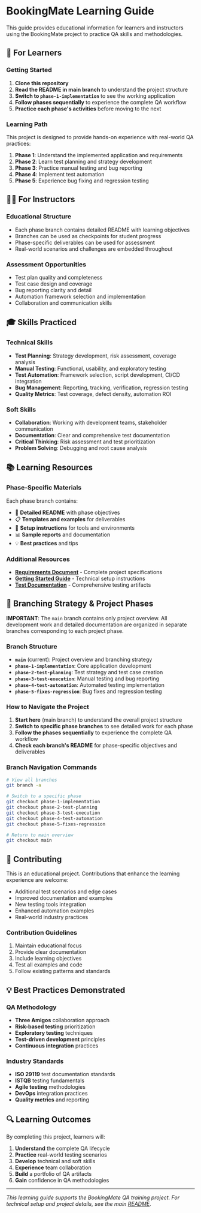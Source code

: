 # BookingMate Learning Guide

This guide provides educational information for learners and instructors using the BookingMate project to practice QA skills and methodologies.

## 🎯 For Learners

### Getting Started
1. **Clone this repository**
2. **Read the README in main branch** to understand the project structure
3. **Switch to `phase-1-implementation`** to see the working application
4. **Follow phases sequentially** to experience the complete QA workflow
5. **Practice each phase's activities** before moving to the next

### Learning Path
This project is designed to provide hands-on experience with real-world QA practices:

1. **Phase 1**: Understand the implemented application and requirements
2. **Phase 2**: Learn test planning and strategy development
3. **Phase 3**: Practice manual testing and bug reporting
4. **Phase 4**: Implement test automation
5. **Phase 5**: Experience bug fixing and regression testing

## 👨‍🏫 For Instructors

### Educational Structure
- Each phase branch contains detailed README with learning objectives
- Branches can be used as checkpoints for student progress
- Phase-specific deliverables can be used for assessment
- Real-world scenarios and challenges are embedded throughout

### Assessment Opportunities
- Test plan quality and completeness
- Test case design and coverage
- Bug reporting clarity and detail
- Automation framework selection and implementation
- Collaboration and communication skills

## 🎓 Skills Practiced

### Technical Skills
- **Test Planning**: Strategy development, risk assessment, coverage analysis
- **Manual Testing**: Functional, usability, and exploratory testing
- **Test Automation**: Framework selection, script development, CI/CD integration
- **Bug Management**: Reporting, tracking, verification, regression testing
- **Quality Metrics**: Test coverage, defect density, automation ROI

### Soft Skills
- **Collaboration**: Working with development teams, stakeholder communication
- **Documentation**: Clear and comprehensive test documentation
- **Critical Thinking**: Risk assessment and test prioritization
- **Problem Solving**: Debugging and root cause analysis

## 📚 Learning Resources

### Phase-Specific Materials
Each phase branch contains:
- 📖 **Detailed README** with phase objectives
- 📋 **Templates and examples** for deliverables
- 🔧 **Setup instructions** for tools and environments
- 📊 **Sample reports** and documentation
- 💡 **Best practices** and tips

### Additional Resources
- **[Requirements Document](REQUIREMENTS.md)** - Complete project specifications
- **[Getting Started Guide](GETTING_STARTED.md)** - Technical setup instructions
- **[Test Documentation](wiki/Home.md)** - Comprehensive testing artifacts

## 🌟 Branching Strategy & Project Phases

**IMPORTANT**: The `main` branch contains only project overview. All development work and detailed documentation are organized in separate branches corresponding to each project phase.

### Branch Structure

- **`main`** (current): Project overview and branching strategy
- **`phase-1-implementation`**: Core application development
- **`phase-2-test-planning`**: Test strategy and test case creation
- **`phase-3-test-execution`**: Manual testing and bug reporting
- **`phase-4-test-automation`**: Automated testing implementation
- **`phase-5-fixes-regression`**: Bug fixes and regression testing

### How to Navigate the Project

1. **Start here** (main branch) to understand the overall project structure
2. **Switch to specific phase branches** to see detailed work for each phase
3. **Follow the phases sequentially** to experience the complete QA workflow
4. **Check each branch's README** for phase-specific objectives and deliverables

### Branch Navigation Commands
```bash
# View all branches
git branch -a

# Switch to a specific phase
git checkout phase-1-implementation
git checkout phase-2-test-planning
git checkout phase-3-test-execution
git checkout phase-4-test-automation
git checkout phase-5-fixes-regression

# Return to main overview
git checkout main
```

## 🤝 Contributing

This is an educational project. Contributions that enhance the learning experience are welcome:

- Additional test scenarios and edge cases
- Improved documentation and examples
- New testing tools integration
- Enhanced automation examples
- Real-world industry practices

### Contribution Guidelines
1. Maintain educational focus
2. Provide clear documentation
3. Include learning objectives
4. Test all examples and code
5. Follow existing patterns and standards

## 💡 Best Practices Demonstrated

### QA Methodology
- **Three Amigos** collaboration approach
- **Risk-based testing** prioritization
- **Exploratory testing** techniques
- **Test-driven development** principles
- **Continuous integration** practices

### Industry Standards
- **ISO 29119** test documentation standards
- **ISTQB** testing fundamentals
- **Agile testing** methodologies
- **DevOps** integration practices
- **Quality metrics** and reporting

## 🔍 Learning Outcomes

By completing this project, learners will:

1. **Understand** the complete QA lifecycle
2. **Practice** real-world testing scenarios
3. **Develop** technical and soft skills
4. **Experience** team collaboration
5. **Build** a portfolio of QA artifacts
6. **Gain** confidence in QA methodologies

---

*This learning guide supports the BookingMate QA training project. For technical setup and project details, see the main [README](../README.md).*